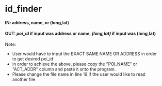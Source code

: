# id_finder
#### IN: address, name, or (long,lat)
#### OUT: *poi_id* if input was address or name, *(long,lat)* if input was (long,lat)
Note: 
- User would have to input the EXACT SAME NAME OR ADDRESS in order to get desired poi_id
- In order to achieve the above, please copy the "POI_NAME" or "ACT_ADDR" column and paste it onto the program.
- Please change the file name in line 16 if the user would like to read another file